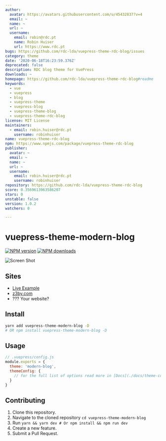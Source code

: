```yaml
---
author:
  avatar: https://avatars.githubusercontent.com/u/45432837?v=4
  email: ~
  name: ~
  url: ~
  username:
    email: robin@rdc.pt
    name: Robin Huiser
    url: https://www.rdc.pt
bugs: https://github.com/rdc-lda/vuepress-theme-rdc-blog/issues
category: theme
date: '2020-06-18T16:23:59.376Z'
deprecated: false
description: RDC blog theme for VuePress
downloads: ~
homepage: https://github.com/rdc-lda/vuepress-theme-rdc-blog#readme
keywords:
  - vue
  - vuepress
  - blog
  - vuepress-theme
  - vuepress-blog
  - vuepress-theme-blog
  - vuepress-theme-rdc-blog
license: MIT License
maintainers:
  - email: robin.huiser@rdc.pt
    username: robinhuiser
name: vuepress-theme-rdc-blog
npm: https://www.npmjs.com/package/vuepress-theme-rdc-blog
publisher:
  avatar: ~
  email: ~
  name: ~
  url: ~
  username:
    email: robin.huiser@rdc.pt
    username: robinhuiser
repository: https://github.com/rdc-lda/vuepress-theme-rdc-blog
score: 0.3569613963586207
stars: 0
unstable: false
version: 1.0.2
watchers: 0

---
```


# vuepress-theme-modern-blog

[![NPM version](https://badgen.net/npm/v/vuepress-theme-modern-blog)](https://npmjs.com/package/vuepress-theme-modern-blog) [![NPM downloads](https://badgen.net/npm/dt/vuepress-theme-modern-blog)](https://npmjs.com/package/vuepress-theme-modern-blog)

![Screen Shot](./docs/assets/screen-shot.png)

## Sites

- [Live Example](https://vp-modern.z3by.com/)
- [z3by.com](https://ahmadmostafa.com)
- ??? Your website?

## Install

```bash
yarn add vuepress-theme-modern-blog -D
# OR npm install vuepress-theme-modern-blog -D
```

## Usage

```js
// .vuepress/config.js
module.exports = {
  theme: 'modern-blog',
  themeConfig: {
    // for the full list of options read more in [Docs](./docs/theme-config.md)
  }
}
```

## Contributing

1. Clone this repository.
2. Navigate to the cloned repository `cd vuepress-theme-modern-blog`
3. Run `yarn && yarn dev # Or npm install && npm run dev `
4. Create a new feature.
5. Submit a Pull Request.
